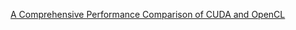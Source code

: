 [A Comprehensive Performance Comparison of CUDA and OpenCL](http://dx.doi.org/10.1109/ICPP.2011.45)

